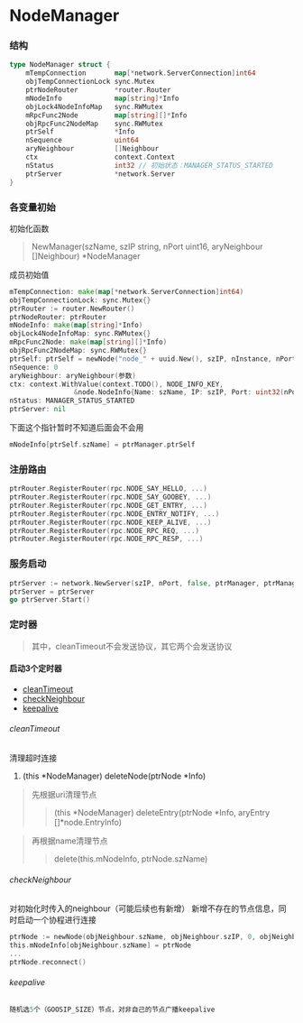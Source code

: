# NodeManager

### 结构
```go
type NodeManager struct {
	mTempConnection       map[*network.ServerConnection]int64
	objTempConnectionLock sync.Mutex
	ptrNodeRouter         *router.Router
	mNodeInfo             map[string]*Info
	objLock4NodeInfoMap   sync.RWMutex
	mRpcFunc2Node         map[string][]*Info
	objRpcFunc2NodeMap    sync.RWMutex
	ptrSelf               *Info
	nSequence             uint64
	aryNeighbour          []Neighbour
	ctx                   context.Context
	nStatus               int32 // 初始状态：MANAGER_STATUS_STARTED
	ptrServer             *network.Server
}
```

### 各变量初始
初始化函数
>NewManager(szName, szIP string, nPort uint16, aryNeighbour []Neighbour) *NodeManager

成员初始值
```go
mTempConnection: make(map[*network.ServerConnection]int64)
objTempConnectionLock: sync.Mutex{}
ptrRouter := router.NewRouter()
ptrNodeRouter: ptrRouter
mNodeInfo: make(map[string]*Info)
objLock4NodeInfoMap: sync.RWMutex{}
mRpcFunc2Node: make(map[string][]*Info)
objRpcFunc2NodeMap: sync.RWMutex{}
ptrSelf: ptrSelf = newNode("node_" + uuid.New(), szIP, nInstance, nPort, ptrManager, ptrManager.ctx)
nSequence: 0
aryNeighbour: aryNeighbour(参数)
ctx: context.WithValue(context.TODO(), NODE_INFO_KEY,
     			&node.NodeInfo{Name: szName, IP: szIP, Port: uint32(nPort), InstanceID: nInstance})
nStatus: MANAGER_STATUS_STARTED
ptrServer: nil
```

下面这个指针暂时不知道后面会不会用
```go
mNodeInfo[ptrSelf.szName] = ptrManager.ptrSelf
```

### 注册路由
```go
ptrRouter.RegisterRouter(rpc.NODE_SAY_HELLO, ...)
ptrRouter.RegisterRouter(rpc.NODE_SAY_GOOBEY, ...)
ptrRouter.RegisterRouter(rpc.NODE_GET_ENTRY, ...)
ptrRouter.RegisterRouter(rpc.NODE_ENTRY_NOTIFY, ...)
ptrRouter.RegisterRouter(rpc.NODE_KEEP_ALIVE, ...)
ptrRouter.RegisterRouter(rpc.NODE_RPC_REQ, ...)
ptrRouter.RegisterRouter(rpc.NODE_RPC_RESP, ...)
```

### 服务启动
```go
ptrServer := network.NewServer(szIP, nPort, false, ptrManager, ptrManager)
ptrServer = ptrServer
go ptrServer.Start()
```

### 定时器
>其中，cleanTimeout不会发送协议，其它两个会发送协议

#### 启动3个定时器
- [cleanTimeout](#cleanTimeout)
- [checkNeighbour](#checkNeighbour)
- [keepalive](#keepalive)

###### cleanTimeout
清理超时连接
1. (this *NodeManager) deleteNode(ptrNode *Info)
>先根据uri清理节点
>>(this *NodeManager) deleteEntry(ptrNode *Info, aryEntry []*node.EntryInfo)

>再根据name清理节点
>>delete(this.mNodeInfo, ptrNode.szName)


###### checkNeighbour
对初始化时传入的neighbour（可能后续也有新增）
新增不存在的节点信息，同时启动一个协程进行连接
```go
ptrNode := newNode(objNeighbour.szName, objNeighbour.szIP, 0, objNeighbour.nPort, this, this.ctx)
this.mNodeInfo[objNeighbour.szName] = ptrNode
...
ptrNode.reconnect()
```

###### keepalive
```go
随机选5个（GOOSIP_SIZE）节点，对非自己的节点广播keepalive
```
